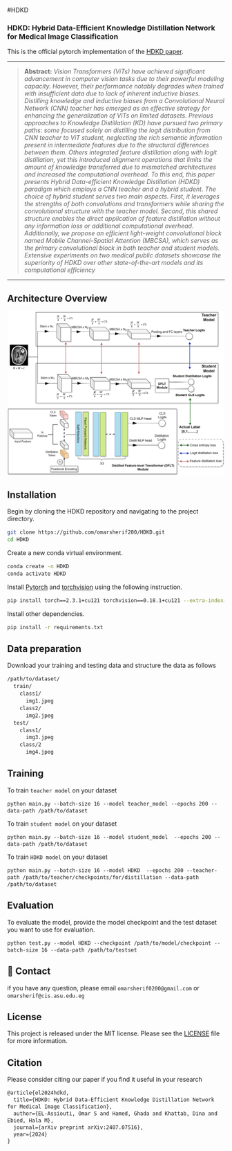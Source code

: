 #HDKD
### **HDKD: Hybrid Data-Efficient Knowledge Distillation Network for Medical Image Classification**
This is the official pytorch implementation of the [HDKD paper](https://arxiv.org/pdf/2407.07516).

<hr />

> **Abstract:** *Vision Transformers (ViTs) have achieved significant advancement in computer vision tasks
due to their powerful modeling capacity. However, their performance notably degrades when
trained with insufficient data due to lack of inherent inductive biases. Distilling knowledge
and inductive biases from a Convolutional Neural Network (CNN) teacher has emerged as
an effective strategy for enhancing the generalization of ViTs on limited datasets. Previous
approaches to Knowledge Distillation (KD) have pursued two primary paths: some focused
solely on distilling the logit distribution from CNN teacher to ViT student, neglecting the rich
semantic information present in intermediate features due to the structural differences between
them. Others integrated feature distillation along with logit distillation, yet this introduced
alignment operations that limits the amount of knowledge transferred due to mismatched architectures and increased the computational overhead. To this end, this paper presents Hybrid
Data-efficient Knowledge Distillation (HDKD) paradigm which employs a CNN teacher and
a hybrid student. The choice of hybrid student serves two main aspects. First, it leverages
the strengths of both convolutions and transformers while sharing the convolutional structure
with the teacher model. Second, this shared structure enables the direct application of feature
distillation without any information loss or additional computational overhead. Additionally, we propose an efficient light-weight convolutional block named Mobile Channel-Spatial
Attention (MBCSA), which serves as the primary convolutional block in both teacher and student models. Extensive experiments on two medical public datasets showcase the superiority
of HDKD over other state-of-the-art models and its computational efficiency*
<hr />

## Architecture Overview
<div align="center">
<img src="images/HDKD.svg"/>
</div>


## Installation
Begin by cloning the HDKD repository and navigating to the project directory.
```bash
git clone https://github.com/omarsherif200/HDKD.git
cd HDKD
```

Create a new conda virtual environment.
```bash
conda create -n HDKD
conda activate HDKD
```

Install [Pytorch](https://pytorch.org/) and [torchvision](https://pytorch.org/vision/stable/index.html) using the following instruction.
```bash
pip install torch==2.3.1+cu121 torchvision==0.18.1+cu121 --extra-index-url https://download.pytorch.org/whl/cu121
```

Install other dependencies.
```bash
pip install -r requirements.txt
```

## Data preparation
Download your training and testing data and structure the data as follows
```bash
/path/to/dataset/
  train/
    class1/
      img1.jpeg
    class2/
      img2.jpeg
  test/
    class1/
      img3.jpeg
    class/2
      img4.jpeg
```

## Training

To train `teacher model` on your dataset 

```shell script
python main.py --batch-size 16 --model teacher_model --epochs 200 --data-path /path/to/dataset
```

To train `student model` on your dataset 

```shell script
python main.py --batch-size 16 --model student_model  --epochs 200 --data-path /path/to/dataset
```

To train `HDKD model` on your dataset 

```shell script
python main.py --batch-size 16 --model HDKD  --epochs 200 --teacher-path /path/to/teacher/checkpoints/for/distillation --data-path /path/to/dataset
```

## Evaluation

To evaluate the model, provide the model checkpoint and the test dataset you want to use for evaluation.

```shell script
python test.py --model HDKD --checkpoint /path/to/model/checkpoint --batch-size 16 --data-path /path/to/testset
```

## 📧 Contact
if you have any question, please email `omarsherif0200@gmail.com` or `omarsherif@cis.asu.edu.eg`

## License
This project is released under the MIT license. Please see the [LICENSE](LICENSE) file for more information.

## Citation
Please consider citing our paper if you find it useful in your research
```
@article{el2024hdkd,
  title={HDKD: Hybrid Data-Efficient Knowledge Distillation Network for Medical Image Classification},
  author={EL-Assiouti, Omar S and Hamed, Ghada and Khattab, Dina and Ebied, Hala M},
  journal={arXiv preprint arXiv:2407.07516},
  year={2024}
}
```
